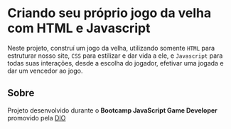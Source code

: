 # Criando seu próprio jogo da velha com HTML e Javascript
Neste projeto, construí um jogo da velha, utilizando somente `HTML` para estruturar nosso site, `CSS` para estilizar e dar vida a ele, e `Javascript` para todas suas interações, desde a escolha do jogador, efetivar uma jogada e dar um vencedor ao jogo. 

## Sobre
Projeto desenvolvido durante o **Bootcamp JavaScript Game Developer** promovido pela [DIO](https://web.digitalinnovation.one/home) 
